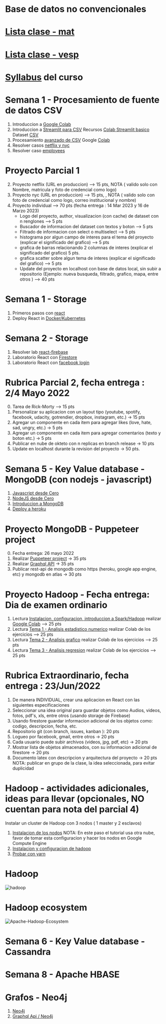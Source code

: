 # Base de datos no convencionales 
# [Lista clase - mat ](https://docs.google.com/spreadsheets/d/1dOm-NY6SsUxfwRUGWg7L3a67ItgLGb5osRW-cUIdIvA/edit?usp=sharing)

# [Lista clase - vesp](https://docs.google.com/spreadsheets/d/1aDId7xSsn4z9s0jkYY5f1whpYE5-utFabXUWKiKDMnA/edit?usp=sharing)

# [Syllabus](https://www.uv.mx/fei/plan-de-estudios/ingenieria-de-software/) del curso 

# Semana 1 - Procesamiento de fuente de datos CSV
1. Introduccion a [Google Colab](https://www.adictosaltrabajo.com/2019/06/04/google-colab-python-y-machine-learning-en-la-nube/)
2. Introduccion a [Streamlit para CSV](https://github.com/adsoftsito/nosql/blob/main/csv/Modulo_5_%20AplicacionWebdeCienciadedatos.pdf) Recursos [Colab Streamlit basico](https://github.com/adsoftsito/nosql/blob/main/csv/APRENDE_M5_sincronico.ipynb) Dataset [CSV](https://github.com/adsoftsito/nosql/blob/main/csv/dataset.csv)
3. Procesamiento [avanzado de CSV](https://github.com/adsoftsito/nosql/blob/main/csv/DSAModulo5_Profundiza_final_AdolfoCenteno_Feb2022.pdf) Google [Colab](https://github.com/adsoftsito/nosql/blob/main/csv/PROFUNDIZA_M5_AdolfoCenteno_Feb2022.ipynb)
4. Resolver casos [netflix y nyc](https://github.com/adsoftsito/nosql/blob/main/csv/LIVEMD5-Preparar%20para%20Aplicar_final.pdf)
5. Resolver caso [employees](https://github.com/adsoftsito/nosql/blob/main/csv/LIVE_DSAI_M5_Plan%20del%20Reto_AdolfoCenteno.pdf)

# Proyecto Parcial 1
2. Proyecto netflix  (URL en produccion) --> 15 pts, NOTA ( valido solo con Nombre, matricula y foto de credencial como logo)
4. Proyecto nyc  (URL en produccion) --> 15 pts, , NOTA ( valido solo con foto de credencial como logo, correo institucional y nombre)
5. Proyecto individual  --> 70 pts  (fecha entrega : 14 Mar 2023 y 16 de Marzo 2023)
   - Logo del proyecto, author, visualizacion (con cache) de dataset con n renglones --> 5 pts
   - Buscador de informacion del dataset con textos y boton --> 5 pts
   - Filtrado de informacion con select o multiselect --> 5 pts
   - histograma por algun campo de interes para el tema del proyecto  (explicar el significado del grafico) --> 5 pts
   - grafica de barras relacionando 2 columnas de interes (explicar el significado del grafico) 5 pts.
   - grafica scatter sobre algun tema de interes (explicar el significado del grafico) --> 5 pts
   - Update del proyecto en localhost con base de datos local, sin subir a repositorio (Ejemplo: nueva busqueda, filtrado, grafico, mapa, entre otros ) --> 40 pts

# Semana 1 - Storage
1. Primeros pasos con [react](https://www.udemy.com/course/react-js-para-principiantes-desde-cero-curso-gratuito/)
2. Deploy React in  [Docker/Kubernetes](https://docs.google.com/presentation/d/1YFgDfZ9FLu3dwyANWK_xfL54NgahGA8C/edit?usp=sharing&ouid=103318994033956699072&rtpof=true&sd=true)

# Semana 2 - Storage
1. Resolver lab [react-firebase](https://dev.to/itnext/how-to-do-image-upload-with-firebase-in-react-cpj)
2. Laboratorio React con [Firestore](https://bezkoder.com/react-firestore-crud/)
3. Laboratorio React con [facebook login](https://www.djamware.com/post/5e6d6a9a05efef95f94c4aed/reactjs-tutorial-facebook-login-example)

# Rubrica Parcial 2, fecha entrega : 2/4 Mayo 2022
0. Tarea de Rick-Morty --> 15 pts 
1. Personalizar su aplicacion con un layout tipo (youtube, spotify, facebook, udacity, gotrendier, dropbox, instagram, etc.) -> 15 pts
3. Agregar un componente en cada item para agregar likes (love, hate, sad, ungry, etc.) -> 5 pts
4. Agregar un componente en cada item para agregar comentarios (texto y boton etc.) -> 5 pts
5. Publicar en nube de okteto con n replicas en branch release  -> 10 pts
6. Update en localhost durante la revision del proyecto -> 50 pts.


# Semana 5 - Key Value database - MongoDB (con nodejs - javascript)
1. [Javascript desde Cero](https://docs.google.com/presentation/d/12jIpzR_-DansrQG9FDWXJ7RQbqwDCTY2fYR7aofg0-I/edit#slide=id.gd2dfca2dfb_0_5)
2. [NodeJS desde Cero](https://docs.google.com/presentation/d/1-WYYV7bmkjMeRM5I7CLmyEouzkQTSlqRlxds67atLlI/edit#slide=id.gd35d1e4ed9_0_183)
3. [Introduccion a MongoDB](https://github.com/adsoftsito/iotec/blob/master/day1/iotec_day_1.pdf)
4. [Deploy a heroku](https://devcenter.heroku.com/articles/deploying-nodejs)

# Proyecto MongoDB - Puppeteer project
0. Fecha entrega: 26 mayo 2022
1. Realizar [Puppeteer project](https://alotama.com/blog/como-scrapear-usando-puppeteer-js-paso-a-paso) -> 35 pts
2. Realizar [Graphql API](https://alotama.com/blog/conectarse-a-mongodb-desde-graphql) -> 35 pts
3. Publicar rest-api de mongodb como https (heroku, google app engine, etc) y mongodb en atlas -> 30 pts

# Proyecto Hadoop - Fecha entrega: Dia de examen ordinario
1. Lectura [Instalacion, configuracion, introduccion a Spark/Hadoop](https://github.com/adsoftsito/nosql/blob/main/hadoop/bigData_LIVEDSA10A01_Aprender.pdf) realizar [Google Colab](https://github.com/adsoftsito/nosql/blob/main/hadoop/getting_started_with_pyspark_Colab_May2022.ipynb)  --> 25 pts
2. Lectura  [Tema 1 - Analisis estadistico numerico](https://github.com/adsoftsito/nosql/blob/main/hadoop/tema1/tema_1_1_analisis_estadistico_numerico.pdf) realizar Colab de los ejercicios   --> 25 pts
3. Lectura  [Tema 2 - Analisis grafico](https://github.com/adsoftsito/nosql/blob/main/hadoop/tema2/tema1_2_analisis_grafico_informacion.pdf) realizar Colab de los ejercicios   --> 25 pts
4. Lectura  [Tema 3 - Analisis regresion](https://github.com/adsoftsito/nosql/blob/main/hadoop/tema3/tema1_3_analisis_regresion_spark.pdf) realizar Colab de los ejercicios   --> 25 pts

# Rubrica Extraordinario, fecha entrega : 23/Jun/2022
1. De manera INDIVIDUAL, crear una aplicacion en React con las siguientes especificaciones 
2. Seleccionar una idea original para guardar objetos como Audios, videos, fotos, pdf's, xls, entre otros (usando storage de Firebase)
3. Usando firestore guardar informacion adicional de los objetos como: codigo, descripcion, fecha, etc. 
4. Repositorio git (con branch, issues, kanban ): 20 pts
5. Logueo por facebook, gmail, entre otros -> 20 pts
6. Cada usuario puede subir archivos (videos, jpg, pdf, etc) -> 20 pts
7. Mostrar lista de objetos almacenados, con su informacion adicional de firestore -> 20 pts
8. Documento latex con descripcion y arquitectura del proyecto -> 20 pts
NOTA: publicar en grupo de la clase, la idea seleccionada, para evitar duplicidad



# Hadoop - actividades adicionales, ideas para llevar (opcionales, NO cuentan para nota del parcial 4)
Instalar un cluster de Hadoop con 3 nodos ( 1 master y 2 esclavos)
1. [Instalacion de los nodos](https://www.linode.com/docs/guides/getting-started/) 
   NOTA: En este paso el tutorial usa otra nube, favor de tomar esta configuracion y hacer los nodos en Google Compute Engine
2. [Instalacion y configuracion de hadoop](https://www.linode.com/docs/guides/how-to-install-and-set-up-hadoop-cluster/) 
3. [Probar con yarn]() 

# Hadoop
![hadoop](https://user-images.githubusercontent.com/11464353/109611299-a5121780-7af3-11eb-8187-657001405a58.png)

# Hadoop ecosystem
![Apache-Hadoop-Ecosystem](https://user-images.githubusercontent.com/11464353/109611696-3d100100-7af4-11eb-8139-42ff41c8a6b9.png)


# Semana 6 - Key Value database - Cassandra
# Semana 8 - Apache HBASE
# Grafos - Neo4j
1. [Neo4j](https://neo4j.com/developer/get-started/)
2. [Graphql Api / Neo4j](https://neo4j.com/developer/graphql/)
